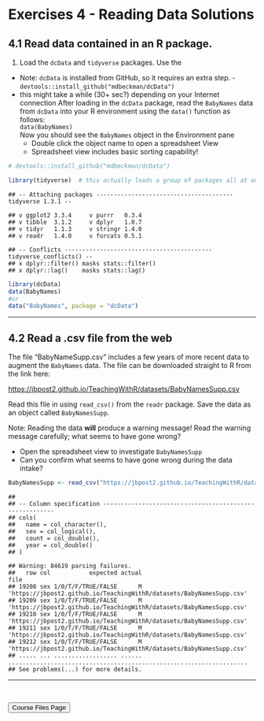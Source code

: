 Exercises 4 - Reading Data Solutions
================

## 4.1 Read data contained in an R package.

1.  Load the `dcData` and `tidyverse` packages. Use the

-   Note: `dcData` is installed from GitHub, so it requires an extra
    step. - `devtools::install_github("mdbeckman/dcData")`
-   this might take a while (30+ sec?) depending on your Internet
    connection After loading in the `dcData` package, read the
    `BabyNames` data from `dcData` into your R environment using the
    `data()` function as follows:  
    `data(BabyNames)`  
    Now you should see the `BabyNames` object in the Environment pane
    -   Double click the object name to open a spreadsheet View  
    -   Spreadsheet view includes basic sorting capability!

``` r
# devtools::install_github("mdbeckman/dcData")

library(tidyverse)  # this actually loads a group of packages all at once
```

    ## -- Attaching packages --------------------------------------- tidyverse 1.3.1 --

    ## v ggplot2 3.3.4     v purrr   0.3.4
    ## v tibble  3.1.2     v dplyr   1.0.7
    ## v tidyr   1.1.3     v stringr 1.4.0
    ## v readr   1.4.0     v forcats 0.5.1

    ## -- Conflicts ------------------------------------------ tidyverse_conflicts() --
    ## x dplyr::filter() masks stats::filter()
    ## x dplyr::lag()    masks stats::lag()

``` r
library(dcData)     
data(BabyNames)
#or
data("BabyNames", package = "dcData")
```

<hr>

## 4.2 Read a .csv file from the web

The file “BabyNameSupp.csv” includes a few years of more recent data to
augment the `BabyNames` data. The file can be downloaded straight to R
from the link here:

<https://jbpost2.github.io/TeachingWithR/datasets/BabyNamesSupp.csv>

Read this file in using `read_csv()` from the `readr` package. Save the
data as an object called `BabyNamesSupp`.

Note: Reading the data **will** produce a warning message! Read the
warning message carefully; what seems to have gone wrong?

-   Open the spreadsheet view to investigate `BabyNamesSupp`  
-   Can you confirm what seems to have gone wrong during the data
    intake?

``` r
BabyNamesSupp <- read_csv("https://jbpost2.github.io/TeachingWithR/datasets/BabyNamesSupp.csv")
```

    ## 
    ## -- Column specification --------------------------------------------------------
    ## cols(
    ##   name = col_character(),
    ##   sex = col_logical(),
    ##   count = col_double(),
    ##   year = col_double()
    ## )

    ## Warning: 84619 parsing failures.
    ##   row col           expected actual                                                                 file
    ## 19208 sex 1/0/T/F/TRUE/FALSE      M 'https://jbpost2.github.io/TeachingWithR/datasets/BabyNamesSupp.csv'
    ## 19209 sex 1/0/T/F/TRUE/FALSE      M 'https://jbpost2.github.io/TeachingWithR/datasets/BabyNamesSupp.csv'
    ## 19210 sex 1/0/T/F/TRUE/FALSE      M 'https://jbpost2.github.io/TeachingWithR/datasets/BabyNamesSupp.csv'
    ## 19211 sex 1/0/T/F/TRUE/FALSE      M 'https://jbpost2.github.io/TeachingWithR/datasets/BabyNamesSupp.csv'
    ## 19212 sex 1/0/T/F/TRUE/FALSE      M 'https://jbpost2.github.io/TeachingWithR/datasets/BabyNamesSupp.csv'
    ## ..... ... .................. ...... ....................................................................
    ## See problems(...) for more details.

<hr>

<br>

<a href = "https://jbpost2.github.io/Basics-of-R-for-Data-Science-and-Statistics/CourseFiles.html"><button type="button">Course
Files Page</button></a>
